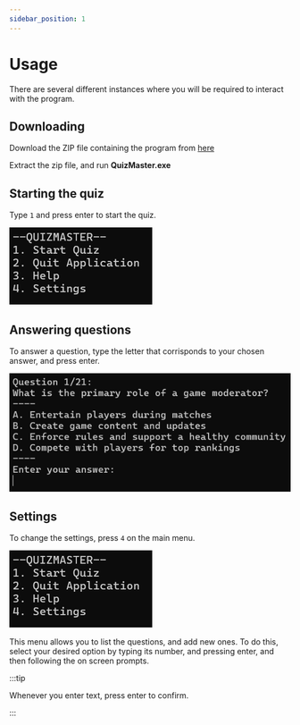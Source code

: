 ```yaml
---
sidebar_position: 1
---
```


# Usage

There are several different instances where you will be required to interact with the program.

## Downloading

Download the ZIP file containing the program from [here](https://github.com/techsideofficial/otc-l2-dtsd-quiz/releases/download/1.0.0/QuizMaster_Release_OneFile.zip)

Extract the zip file, and run **QuizMaster.exe**

## Starting the quiz

Type `1` and press enter to start the quiz.

![Option Selection Menu](./img/img_menu_option_selection.png)

## Answering questions

To answer a question, type the letter that corrisponds to your chosen answer, and press enter.

![Quiz Question Screen](./img/img_menu_quiz_answer.png)

## Settings

To change the settings, press `4` on the main menu.

![Option Selection Menu](./img/img_menu_option_selection.png)

This menu allows you to list the questions, and add new ones.
To do this, select your desired option by typing its number, and pressing enter, and then following the on screen prompts.

:::tip

Whenever you enter text, press enter to confirm.

:::